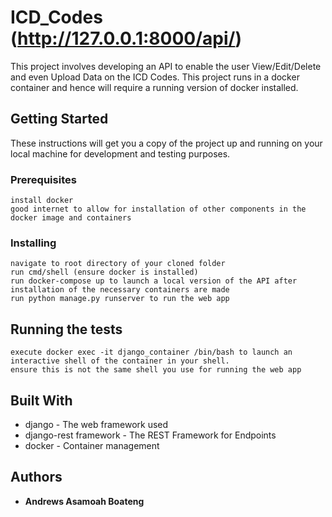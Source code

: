# ICD_Codes (http://127.0.0.1:8000/api/)

This project involves developing an API to enable the user View/Edit/Delete and even Upload Data on the ICD Codes. This project runs in a docker container
and hence will require a running version of docker installed.
## Getting Started

These instructions will get you a copy of the project up and running on your local machine for development and testing purposes.

### Prerequisites

```
install docker
good internet to allow for installation of other components in the docker image and containers

```

### Installing

```
navigate to root directory of your cloned folder
run cmd/shell (ensure docker is installed)
run docker-compose up to launch a local version of the API after installation of the necessary containers are made
run python manage.py runserver to run the web app
```

## Running the tests
```
execute docker exec -it django_container /bin/bash to launch an interactive shell of the container in your shell.
ensure this is not the same shell you use for running the web app
```

## Built With

* django - The web framework used
* django-rest framework - The REST Framework for Endpoints
* docker - Container management


## Authors

* **Andrews Asamoah Boateng** 

